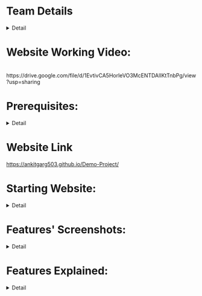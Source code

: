 # Team Details<br>
<details>
  <summary>Detail</summary>

  > NIT


  > Member-1: Aryan, aryan.221cs210@nitk.edu.in, aryankundu904@gmail.com


  > Member-2: Ankit, ankitgarg3738@gmail.com

  > Member-3: Abhishek, abhishek003000@gmail.com, abhishek.224ca002@nitk.edu.in

</details>

# Website Working Video:<br>
<br>
https://drive.google.com/file/d/1EvtivCA5HorleVO3McENTDAlIKtTnbPg/view?usp=sharing



# Prerequisites:<br>

<details>
  <summary>Detail</summary>
<br>

> Here we are using XAMPP as a free and open-source cross-platform web server solution stack package developed by Apache Friends, consisting mainly of the Apache HTTP Server, MariaDB database, and interpreters for scripts written in the PHP and Perl programming languages.
<br>

> HTML,CSS,JAVASCRIPT,PHP,SQL
</details>

# Website Link
https://ankitgarg503.github.io/Demo-Project/
# Starting Website:<br>

<details>
  <summary>Detail</summary>
<br>
  
- First of all initialise your XAMPP. If MYSQL Database is not running then try changing its port to 3308 or 3306 whichever works [especially in MAC's].<br>
- Add your project related files with folder named cee [or something else] in htdocs folder of XAMPP.
- After that go to your browser and open phpmyadmin using localhost. There create a new schema and import the database.sql file.<br>
- After that using various commands like localhost/name the website pages can be accessed.<br>
- Here localhost/cee is for the frontend.<br>
- localhost/cee/adminpanel is for accessing admin module. Also it can be accessed from frontend.<br>


</details>




# Features' Screenshots:<br>

<details>
  <summary>Detail</summary>
<br>
<details>
  <summary>Frontend </summary>
<br>
<img width="1470" alt="Screenshot 2024-03-09 at 10 34 18 PM" src="https://github.com/ankitgarg503/TRINIT-Code-Panthers-DEV--Test-Formatter/assets/149221850/9628f66a-c680-401d-b8a0-824207df3848">


</details>
  <details>
  <summary>User Signin </summary>
<br>
![userSignIn](https://github.com/ankitgarg503/TRINIT-Code-Panthers-DEV--Test-Formatter/assets/149221850/a54739b4-7664-45e0-b859-cedfc6217ee1)



</details>
  <details>
  <summary>Ongoing Exam</summary>
<br>
<img width="1470" alt="ongoingExam" src="https://github.com/ankitgarg503/TRINIT-Code-Panthers-DEV--Test-Formatter/assets/149221850/ef29a82b-17b0-4f7a-9373-f5e4b4df24d6">

</details>
  <details>
  <summary>User Exam Result</summary>
<br>
<img width="1470" alt="userExamResult" src="https://github.com/ankitgarg503/TRINIT-Code-Panthers-DEV--Test-Formatter/assets/149221850/3d98631d-28e8-4585-a300-658ce9edc133">

</details>
<details>
  <summary>User Feedback Submit UI</summary>
<br>
<img width="1470" alt="userFeedbackSubmit" src="https://github.com/ankitgarg503/TRINIT-Code-Panthers-DEV--Test-Formatter/assets/149221850/b79ad18b-850b-49e8-a7db-dbbbca7af7e5">

</details>
<details>
  <summary>Admin Signin</summary>
<br>
<img width="1470" alt="Screenshot 2024-03-09 at 10 22 35 PM" src="https://github.com/ankitgarg503/TRINIT-Code-Panthers-DEV--Test-Formatter/assets/149221850/6aa44010-ac88-42c8-b6bd-b703481d1cf7">

</details>
<details>
  <summary>Admin Dashboard</summary>
<br>
<img width="1470" alt="adminDashboard" src="https://github.com/ankitgarg503/TRINIT-Code-Panthers-DEV--Test-Formatter/assets/149221850/67f6ae5c-276f-4492-a9f0-ca6238d47ee5">

</details>







  
<details>
  <summary>Add Course</summary>
<br>
<img width="1470" alt="addCourse" src="https://github.com/ankitgarg503/TRINIT-Code-Panthers-DEV--Test-Formatter/assets/149221850/9781cc33-2eec-4926-b27a-d149069ff117">

</details>
<details>
  <summary>Add Exam</summary>
<br>
<img width="1470" alt="addExam" src="https://github.com/ankitgarg503/TRINIT-Code-Panthers-DEV--Test-Formatter/assets/149221850/fbe6a8b3-d595-4e48-b534-91b4b6f73afb">

</details>
<details>
  <summary>Add Examinee</summary>
<br>
<img width="1470" alt="addExaminee" src="https://github.com/ankitgarg503/TRINIT-Code-Panthers-DEV--Test-Formatter/assets/149221850/89f6d3a7-74aa-4127-beef-65ffb25b0659">

</details>
<details>
  <summary>Add Questions</summary>
<br>
<img width="1470" alt="addQues" src="https://github.com/ankitgarg503/TRINIT-Code-Panthers-DEV--Test-Formatter/assets/149221850/e8808414-47dc-4224-97be-207fc10bff1b">

</details>


<details>
  <summary>Examinee Result</summary>
<br>
<img width="1470" alt="examineeResult" src="https://github.com/ankitgarg503/TRINIT-Code-Panthers-DEV--Test-Formatter/assets/149221850/bf3223ac-2058-434e-833c-f5ceefa4ef90">

</details>

<details>
  <summary>Manage Exam</summary>
<br>
<img width="1470" alt="manageExam" src="https://github.com/ankitgarg503/TRINIT-Code-Panthers-DEV--Test-Formatter/assets/149221850/ebd382cf-b00a-4bb6-a340-3fc27ca01f14">

</details>

<details>
  <summary>Ranking by Exam</summary>
<br>
<img width="1470" alt="rankingByExam" src="https://github.com/ankitgarg503/TRINIT-Code-Panthers-DEV--Test-Formatter/assets/149221850/fa1539b7-3426-44e3-8f2b-926157d09777">

</details>
<details>
  <summary>Ranking by Person</summary>
<br>
<img width="1470" alt="rankingByExam2" src="https://github.com/ankitgarg503/TRINIT-Code-Panthers-DEV--Test-Formatter/assets/149221850/f6f7b79e-e6b1-491b-8ca7-9c59255f1c78">

</details>

<details>
  <summary>Feedback List as seen by Admin</summary>
<br>
<img width="1470" alt="feedBackList" src="https://github.com/ankitgarg503/TRINIT-Code-Panthers-DEV--Test-Formatter/assets/149221850/b5cf3b22-0a57-4340-8186-d37b217aec68">

</details>




</details>


# Features Explained:<br>

<details>
  <summary>Detail</summary>
<br>

- We are using one free source API to extract text from any pdf or picture, from which required questions and options are selected.
- The main feature of our project is the we can first of all add examinee who are supposed to give exams, including their password.
- We will be adding courses for which we want our exams.
- While adding exams we will specify all details like no. of questions displayed on screen at a time, total time given, for overall and for specific question provided with four options and a correct one.
- The admin can edit each question seperately and also there is a preview of exam like which questions are given.
- The performace analysis can also be seen, either by test in which all users attempting a test will be shown, with different colors according to performace e.g red for bad performance. Also analysis is shown for overall users wise, so that they can compare, it is a type of leaderboard
- It can be used by institutes to take CBT tests for students.
- While the student is attempting a test he can see a timer, and immediately after test correct answers and users' answer will be shown along with marks.
- There is also a feedback system, which will be sent back to the admin. If a student wants to send feedback anonymously there is also a feature to do that.
- In both user panel and admin panel there is a settings icon using which we can customise our UI like colors of different sections of window and whether to show or hide a particular part of window.
</details>





